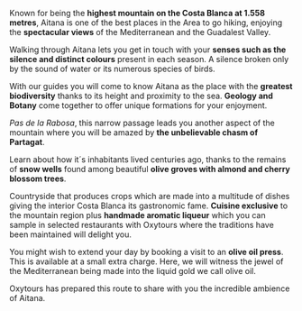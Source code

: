 Known for being the **highest mountain on the Costa Blanca at 1.558 metres**,
Aitana is one of the best places in the Area to go hiking, enjoying the
**spectacular views** of the Mediterranean and the Guadalest Valley.

Walking through Aitana lets you get in touch with your **senses such as the
silence and distinct colours** present in each season. A silence broken only by
the sound of water or its numerous species of birds.

With our guides you will come to know Aitana as the place with the **greatest
biodiversity** thanks to its height and proximity to the sea. **Geology and
Botany** come together to offer unique formations for your enjoyment.

_Pas de la Rabosa_, this narrow passage leads you another aspect of the mountain
where you will be amazed by **the unbelievable chasm of Partagat**.

Learn about how it´s inhabitants lived centuries ago, thanks to the remains of
**snow wells** found among beautiful **olive groves with almond and cherry
blossom trees**.

Countryside that produces crops which are made into a multitude of dishes giving
the interior Costa Blanca its gastronomic fame. **Cuisine exclusive** to the
mountain region plus **handmade aromatic liqueur** which you can sample in
selected restaurants with Oxytours where the traditions have been maintained
will delight you.

You might wish to extend your day by booking a visit to an **olive oil press**.
This is available at a small extra charge. Here, we will witness the jewel of
the Mediterranean being made into the liquid gold we call olive oil.

Oxytours has prepared this route to share with you the incredible ambience of
Aitana.
